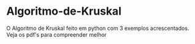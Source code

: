 # Algoritmo-de-Kruskal
O Algoritmo de Kruskal feito em python com 3 exemplos acrescentados.
Veja os pdf's para compreender melhor
